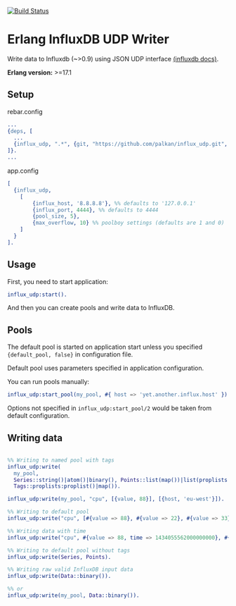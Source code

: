 [![Build Status](https://travis-ci.org/palkan/influx_udp.svg?branch=master)](https://travis-ci.org/palkan/influx_udp)

Erlang InfluxDB UDP Writer
==========================

Write data to Influxdb (~>0.9) using JSON UDP interface [(influxdb docs)](http://influxdb.com/docs/v0.9/concepts/reading_and_writing_data.html).

**Erlang version:** >=17.1

## Setup

rebar.config
```erlang
...
{deps, [
  ...
  {influx_udp, ".*", {git, "https://github.com/palkan/influx_udp.git", "master"}}
]}.
...
```

app.config
```erlang
[
  {influx_udp,
    [
        {influx_host, '8.8.8.8'}, %% defaults to '127.0.0.1'
        {influx_port, 4444}, %% defaults to 4444
        {pool_size, 5}, 
        {max_overflow, 10} %% poolboy settings (defaults are 1 and 0)
    ]
  }
].
```

## Usage

First, you need to start application: 

```erlang
influx_udp:start().
``` 

And then you can create pools and write data to InfluxDB.

## Pools

The default pool is started on application start unless you specified `{default_pool, false}` in configuration file.

Default pool uses parameters specified in application configuration.

You can run pools manually:

```erlang
influx_udp:start_pool(my_pool, #{ host => 'yet.another.influx.host' }).
```

Options not specified in `influx_udp:start_pool/2` would be taken from default configuration.

## Writing data

```erlang

%% Writing to named pool with tags
influx_udp:write(
  my_pool,
  Series::string()|atom()|binary(), Points::list(map())|list(proplists:proplist())|map()|proplists:proplist(),
  Tags::proplists:proplist()|map()). 

influx_udp:write(my_pool, "cpu", [{value, 88}], [{host, 'eu-west'}]).

%% Writing to default pool
influx_udp:write("cpu", [#{value => 88}, #{value => 22}, #{value => 33}], [{host, 'eu-west'}]).

%% Writing data with time
influx_udp:write("cpu", #{value => 88, time => 1434055562000000000}, #{host => 'eu-west'}).

%% Writing to default pool without tags
influx_udp:write(Series, Points).

%% Writing raw valid InfluxDB input data
influx_udp:write(Data::binary()).

%% or
influx_udp:write(my_pool, Data::binary()).
```
